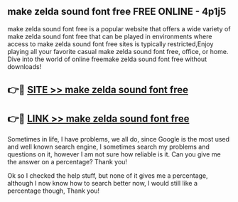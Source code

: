 ## make zelda sound font free FREE ONLINE - 4p1j5

make zelda sound font free is a popular website that offers a wide variety of make zelda sound font free that can be played in environments where access to make zelda sound font free sites is typically restricted,Enjoy playing all your favorite casual make zelda sound font free, office, or home. Dive into the world of online freemake zelda sound font free without downloads!

## 👉🔴 [SITE >> make zelda sound font free](http://news.freeplayer.one?title=make_zelda_sound_font_free&ref=FRRE)

## 👉🔴 [LINK >> make zelda sound font free](http://news.freeplayer.one?title=make_zelda_sound_font_free&ref=FREE)

Sometimes in life, I have problems, we all do, since Google is the most used and well known search engine, I sometimes search my problems and questions on it, however I am not sure how reliable is it. Can you give me the answer on a percentage? Thank you!

Ok so I checked the help stuff, but none of it gives me a percentage, although I now know how to search better now, I would still like a percentage though, Thank you!